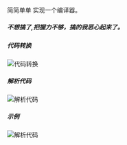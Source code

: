 简简单单 实现一个编译器。
##### 不想搞了,把握力不够，搞的我恶心起来了。

##### 代码转换
![代码转换](https://betastatic-saas.zzsupei.com/saas/upload/20220312/306357a7f188d2e74f811f57c2372444.png)

##### 解析代码
![解析代码](https://betastatic-saas.zzsupei.com/saas/upload/20220312/bc1f3bf3e0f6f47eda55fff57cf0f07a.png)


##### 示例
![解析代码](https://betastatic-saas.zzsupei.com/saas/upload/20220312/457a93da755f5bf489d0645332b17d30.png)
